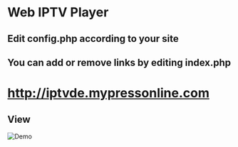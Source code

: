 # Web IPTV Player
## Edit config.php according to your site
## You can add or remove links by editing index.php

# http://iptvde.mypressonline.com

## View
![Demo](https://raw.githubusercontent.com/telase/Web-IPTV-Player/master/view.jpg)
